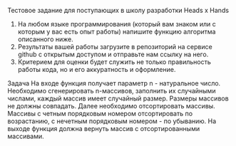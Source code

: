 Тестовое задание для поступающих в школу разработки Heads x Hands

1) На любом языке программирования (который вам знаком или с которым у вас есть опыт работы) напишите функцию алгоритма описанного ниже.
2) Результаты вашей работы загрузите в репозиторий на сервисе github с открытым доступом и отправьте нам ссылку на него.
3) Критерием для оценки будет служить не только правильность работы кода, но и его аккуратность и оформление.

Задача
На входе функция получает параметр n - натуральное число. 
Необходимо сгенерировать n-массивов, заполнить их случайными числами, каждый массив имеет случайный размер. 
Размеры массивов не должны совпадать. Далее необходимо отсортировать массивы. 
Массивы с четным порядковым номером отсортировать по возрастанию, с нечетным порядковым номером - по убыванию. 
На выходе функция должна вернуть массив с отсортированными массивами.

